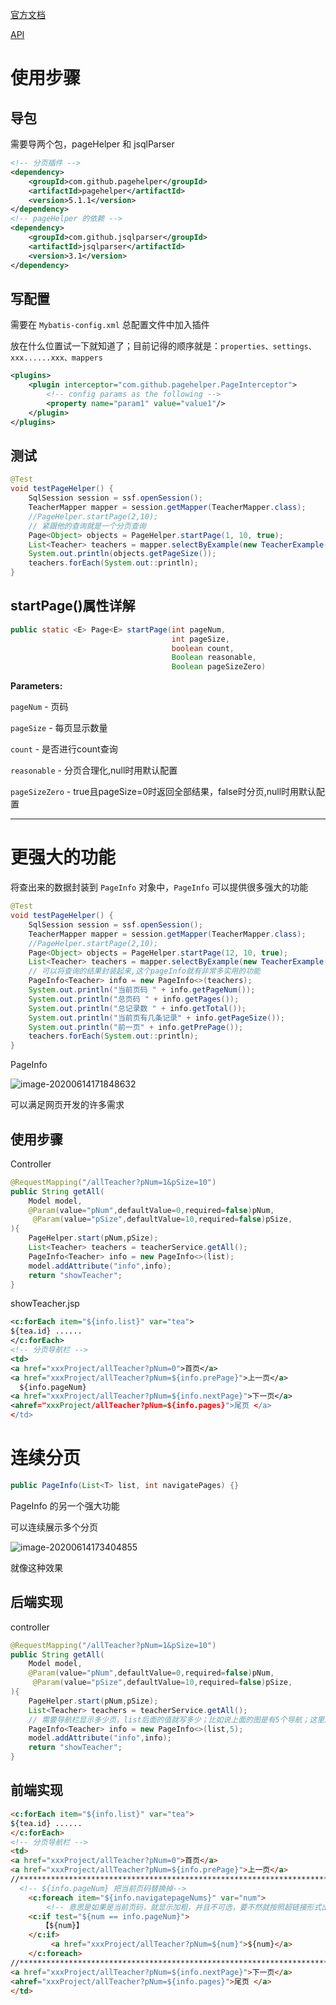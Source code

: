 [官方文档](https://apidoc.gitee.com/free/Mybatis_PageHelper/) 

[API](https://apidoc.gitee.com/free/Mybatis_PageHelper/) 

# 使用步骤

## 导包

需要导两个包，pageHelper 和 jsqlParser 

```xml
<!-- 分页插件 -->
<dependency>
    <groupId>com.github.pagehelper</groupId>
    <artifactId>pagehelper</artifactId>
    <version>5.1.1</version>
</dependency>
<!-- pageHelper 的依赖 -->
<dependency>
    <groupId>com.github.jsqlparser</groupId>
    <artifactId>jsqlparser</artifactId>
    <version>3.1</version>
</dependency>
```



## 写配置

需要在 `Mybatis-config.xml` 总配置文件中加入插件

放在什么位置试一下就知道了；目前记得的顺序就是：`properties、settings、xxx......xxx、mappers`

```xml
<plugins>
    <plugin interceptor="com.github.pagehelper.PageInterceptor">
        <!-- config params as the following -->
        <property name="param1" value="value1"/>
    </plugin>
</plugins>
```

## 测试

```java
@Test
void testPageHelper() {
    SqlSession session = ssf.openSession();
    TeacherMapper mapper = session.getMapper(TeacherMapper.class);
    //PageHelper.startPage(2,10);
    // 紧跟他的查询就是一个分页查询
    Page<Object> objects = PageHelper.startPage(1, 10, true);
    List<Teacher> teachers = mapper.selectByExample(new TeacherExample());
    System.out.println(objects.getPageSize());
    teachers.forEach(System.out::println);
}
```



## startPage()属性详解

```java
public static <E> Page<E> startPage(int pageNum,
                                    int pageSize,
                                    boolean count,
                                    Boolean reasonable,
                                    Boolean pageSizeZero)

```



**Parameters:**

`pageNum` - 页码

`pageSize` - 每页显示数量

`count` - 是否进行count查询

`reasonable` - 分页合理化,null时用默认配置

`pageSizeZero` - true且pageSize=0时返回全部结果，false时分页,null时用默认配置

---

# 更强大的功能

将查出来的数据封装到 `PageInfo` 对象中，`PageInfo` 可以提供很多强大的功能

```java
@Test
void testPageHelper() {
    SqlSession session = ssf.openSession();
    TeacherMapper mapper = session.getMapper(TeacherMapper.class);
    //PageHelper.startPage(2,10);
    Page<Object> objects = PageHelper.startPage(12, 10, true);
    List<Teacher> teachers = mapper.selectByExample(new TeacherExample());
    // 可以将查询的结果封装起来,这个pageInfo就有非常多实用的功能
    PageInfo<Teacher> info = new PageInfo<>(teachers);
    System.out.println("当前页码 " + info.getPageNum());
    System.out.println("总页码 " + info.getPages());
    System.out.println("总记录数 " + info.getTotal());
    System.out.println("当前页有几条记录" + info.getPageSize());
    System.out.println("前一页" + info.getPrePage());
    teachers.forEach(System.out::println);
}
```



PageInfo

![image-20200614171848632](7.PageHelper.assets/image-20200614171848632.png)

可以满足网页开发的许多需求

## 使用步骤

Controller

```java
@RequestMapping("/allTeacher?pNum=1&pSize=10")
public String getAll(
    Model model,
    @Param(value="pNum",defaultValue=0,required=false)pNum,
     @Param(value="pSize",defaultValue=10,required=false)pSize,
){
	PageHelper.start(pNum,pSize);
    List<Teacher> teachers = teacherService.getAll();
    PageInfo<Teacher> info = new PageInfo<>(list);
    model.addAttribute("info",info);
    return "showTeacher";
}
```

showTeacher.jsp

```xml
<c:forEach item="${info.list}" var="tea">
${tea.id} ......
</c:forEach>
<!-- 分页导航栏 -->
<td>
<a href="xxxProject/allTeacher?pNum=0">首页</a>
<a href="xxxProject/allTeacher?pNum=${info.prePage}">上一页</a>
  ${info.pageNum}  
<a href="xxxProject/allTeacher?pNum=${info.nextPage}">下一页</a>
<ahref="xxxProject/allTeacher?pNum=${info.pages}">尾页 </a>
</td>
```

# 连续分页

```java
public PageInfo(List<T> list, int navigatePages) {}
```

PageInfo 的另一个强大功能

可以连续展示多个分页

![image-20200614173404855](7.PageHelper.assets/image-20200614173404855.png)

就像这种效果

## 后端实现

controller

```java
@RequestMapping("/allTeacher?pNum=1&pSize=10")
public String getAll(
    Model model,
    @Param(value="pNum",defaultValue=0,required=false)pNum,
     @Param(value="pSize",defaultValue=10,required=false)pSize,
){
	PageHelper.start(pNum,pSize);
    List<Teacher> teachers = teacherService.getAll();
    // 需要导航栏显示多少页，list后面的值就写多少；比如说上面的图是有5个导航；这里就写5
    PageInfo<Teacher> info = new PageInfo<>(list,5);
    model.addAttribute("info",info);
    return "showTeacher";
}
```



## 前端实现

```html
<c:forEach item="${info.list}" var="tea">
${tea.id} ......
</c:forEach>
<!-- 分页导航栏 -->
<td>
<a href="xxxProject/allTeacher?pNum=0">首页</a>
<a href="xxxProject/allTeacher?pNum=${info.prePage}">上一页</a>
//****************************************************************************
  <!-- ${info.pageNum} 把当前页码替换掉-->
	<c:foreach item="${info.navigatepageNums}" var="num">
        <!-- 意思是如果是当前页码，就显示加粗，并且不可选，要不然就按照超链接形式出现 -->
    <c:if test="${num == info.pageNum}">
       【${num}】
	</c:if>
   		 <a href="xxxProject/allTeacher?pNum=${num}">${num}</a>
    </c:foreach>
//****************************************************************************
<a href="xxxProject/allTeacher?pNum=${info.nextPage}">下一页</a>
<ahref="xxxProject/allTeacher?pNum=${info.pages}">尾页 </a>
</td>
```


